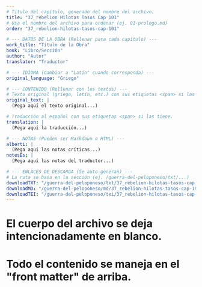 ```yaml
---
# Título del capítulo, generado del nombre del archivo.
title: "37_rebelion Hilotas Tasos Cap 101"
# Usa el nombre del archivo para ordenar (ej. 01-prologo.md)
order: "37_rebelion-hilotas-tasos-cap-101"

# --- DATOS DE LA OBRA (Rellenar para cada capítulo) ---
work_title: "Título de la Obra"
book: "Libro/Sección"
author: "Autor"
translator: "Traductor"

# --- IDIOMA (Cambiar a "Latín" cuando corresponda) ---
original_language: "Griego"

# --- CONTENIDO (Rellenar con los textos) ---
# Texto original (griego, latín, etc.) con sus etiquetas <span> si las tiene.
original_text: |
  (Pega aquí el texto original...)

# Traducción al español con sus etiquetas <span> si las tiene.
translation: |
  (Pega aquí la traducción...)

# --- NOTAS (Pueden ser Markdown o HTML) ---
alberti: |
  (Pega aquí las notas críticas...)
notesEs: |
  (Pega aquí las notas del traductor...)

# --- ENLACES DE DESCARGA (Se auto-generan) ---
# La ruta se basa en la sección (ej. /guerra-del-peloponeso/txt/...)
downloadTXT: "/guerra-del-peloponeso/txt/37_rebelion-hilotas-tasos-cap-101.txt"
downloadMD: "/guerra-del-peloponeso/md/37_rebelion-hilotas-tasos-cap-101.md"
downloadTEI: "/guerra-del-peloponeso/tei/37_rebelion-hilotas-tasos-cap-101.xml"
---
```

# El cuerpo del archivo se deja intencionadamente en blanco.
# Todo el contenido se maneja en el "front matter" de arriba.